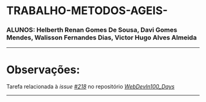 # TRABALHO-METODOS-AGEIS-
### ALUNOS: Helberth Renan Gomes De Sousa, Davi Gomes Mendes, Walisson Fernandes Dias, Victor Hugo Alves Almeida
---

# Observações:
Tarefa relacionada à *issue* *[#218](https://github.com/ruchikakengal/WebDevIn100_Days/issues/218)* no repositório *[WebDevIn100_Days](https://github.com/ruchikakengal/WebDevIn100_Days)*

---
